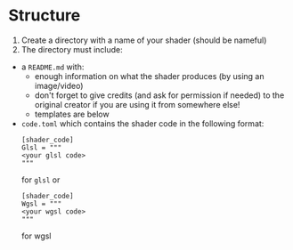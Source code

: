 # Structure

1. Create a directory with a name of your shader (should be nameful)
2. The directory must include:

- a `README.md` with:
  - enough information on what the shader produces (by using an image/video)
  - don't forget to give credits (and ask for permission if needed) to the original creator if you are using it from somewhere else!
  - templates are below
- `code.toml` which contains the shader code in the following format:
  ```
  [shader_code]
  Glsl = """
  <your glsl code>
  """
  ```
  for `glsl` or
  ```
  [shader_code]
  Wgsl = """
  <your wgsl code>
  """
  ```
  for wgsl
